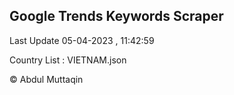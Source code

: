 

## Google Trends Keywords Scraper 
 
Last Update 05-04-2023 , 11:42:59

Country List :
VIETNAM.json



© Abdul Muttaqin 
